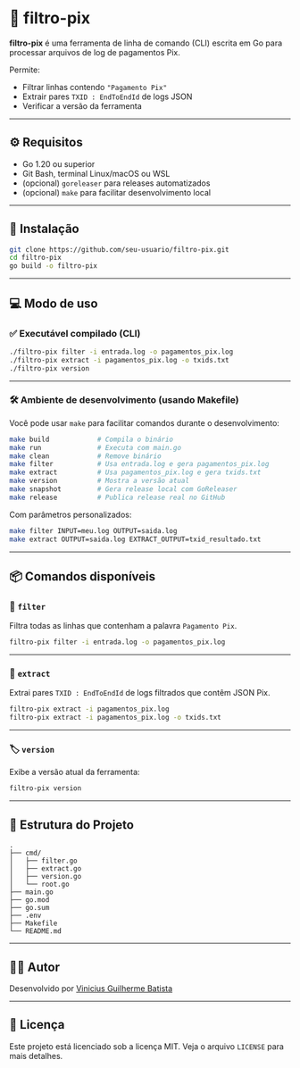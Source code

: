 # 🧾 filtro-pix

**filtro-pix** é uma ferramenta de linha de comando (CLI) escrita em Go para processar arquivos de log de pagamentos Pix.

Permite:
- Filtrar linhas contendo `"Pagamento Pix"`
- Extrair pares `TXID : EndToEndId` de logs JSON
- Verificar a versão da ferramenta

---

## ⚙️ Requisitos

- Go 1.20 ou superior
- Git Bash, terminal Linux/macOS ou WSL
- (opcional) `goreleaser` para releases automatizados
- (opcional) `make` para facilitar desenvolvimento local

---

## 🚀 Instalação

```bash
git clone https://github.com/seu-usuario/filtro-pix.git
cd filtro-pix
go build -o filtro-pix
```

---

## 💻 Modo de uso

### ✅ Executável compilado (CLI)

```bash
./filtro-pix filter -i entrada.log -o pagamentos_pix.log
./filtro-pix extract -i pagamentos_pix.log -o txids.txt
./filtro-pix version
```

---

### 🛠️ Ambiente de desenvolvimento (usando Makefile)

Você pode usar `make` para facilitar comandos durante o desenvolvimento:

```bash
make build            # Compila o binário
make run              # Executa com main.go
make clean            # Remove binário
make filter           # Usa entrada.log e gera pagamentos_pix.log
make extract          # Usa pagamentos_pix.log e gera txids.txt
make version          # Mostra a versão atual
make snapshot         # Gera release local com GoReleaser
make release          # Publica release real no GitHub
```

Com parâmetros personalizados:

```bash
make filter INPUT=meu.log OUTPUT=saida.log
make extract OUTPUT=saida.log EXTRACT_OUTPUT=txid_resultado.txt
```

---

## 📦 Comandos disponíveis

### 🔎 `filter`
Filtra todas as linhas que contenham a palavra `Pagamento Pix`.

```bash
filtro-pix filter -i entrada.log -o pagamentos_pix.log
```

---

### 🧬 `extract`
Extrai pares `TXID : EndToEndId` de logs filtrados que contêm JSON Pix.

```bash
filtro-pix extract -i pagamentos_pix.log
filtro-pix extract -i pagamentos_pix.log -o txids.txt
```

---

### 🏷 `version`
Exibe a versão atual da ferramenta:

```bash
filtro-pix version
```

---

## 📁 Estrutura do Projeto

```
.
├── cmd/
│   ├── filter.go
│   ├── extract.go
│   ├── version.go
│   └── root.go
├── main.go
├── go.mod
├── go.sum
├── .env
├── Makefile
└── README.md
```

---

## 👨‍💻 Autor

Desenvolvido por [Vinicius Guilherme Batista](https://github.com/seu-usuario)

---

## 📄 Licença

Este projeto está licenciado sob a licença MIT. Veja o arquivo `LICENSE` para mais detalhes.
